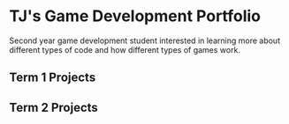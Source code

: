 # TJ's Game Development Portfolio
Second year game development student interested in learning more about different types of code and how different types of games work.

## Term 1 Projects

## Term 2 Projects
